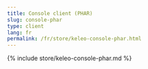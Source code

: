 ```yaml
---
title: Console client (PHAR)
slug: console-phar
type: client
lang: fr
permalink: /fr/store/keleo-console-phar.html
---
```


{% include store/keleo-console-phar.md %}

